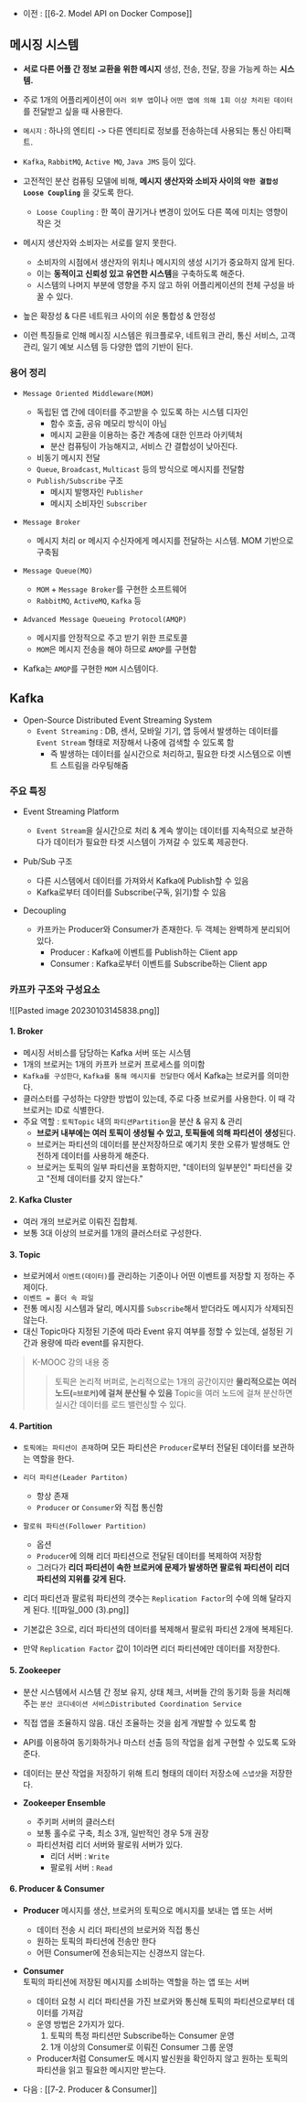 - 이전 : [[6-2. Model API on Docker Compose]]

## 메시징 시스템
- **서로 다른 어플 간 정보 교환을 위한 메시지** 생성, 전송, 전달, 장을 가능케 하는 **시스템.**
- 주로 1개의 어플리케이션이 `여러 외부 앱`이나 `어떤 앱에 의해 1회 이상 처리된 데이터`를 전달받고 싶을 때 사용한다. 
- `메시지` : 하나의 엔티티 -> 다른 엔티티로 정보를 전송하는데 사용되는 통신 아티팩트.
- `Kafka`, `RabbitMQ`, `Active MQ`, `Java JMS` 등이 있다.

- 고전적인 분산 컴퓨팅 모델에 비해, **메시지 생산자와 소비자 사이의 `약한 결합성Loose Coupling`** 을 갖도록 한다.
	- `Loose Coupling` : 한 쪽이 끊기거나 변경이 있어도 다른 쪽에 미치는 영향이 작은 것

- 메시지 생산자와 소비자는 서로를 알지 못한다.
	- 소비자의 시점에서 생산자의 위치나 메시지의 생성 시기가 중요하지 않게 된다.
	- 이는 **동적이고 신뢰성 있고 유연한 시스템**을 구축하도록 해준다.
	- 시스템의 나머지 부분에 영향을 주지 않고 하위 어플리케이션의 전체 구성을 바꿀 수 있다.

- 높은 확장성 & 다른 네트워크 사이의 쉬운 통합성 & 안정성

- 이런 특징들로 인해 메시징 시스템은 워크플로우, 네트워크 관리, 통신 서비스, 고객 관리, 일기 예보 시스템 등 다양한 앱의 기반이 된다.


### 용어 정리
- `Message Oriented Middleware(MOM)`
	- 독립된 앱 간에 데이터를 주고받을 수 있도록 하는 시스템 디자인
		- 함수 호출, 공유 메모리 방식이 아님
		- 메시지 교환을 이용하는 중간 계층에 대한 인프라 아키텍처
		- 분산 컴퓨팅이 가능해지고, 서비스 간 결합성이 낮아진다.
	- 비동기 메시지 전달
	- `Queue`, `Broadcast`, `Multicast` 등의 방식으로 메시지를 전달함
	- `Publish/Subscribe` 구조
		- 메시지 발행자인 `Publisher`
		- 메시지 소비자인 `Subscriber`

- `Message Broker`
	- 메시지 처리 or 메시지 수신자에게 메시지를 전달하는 시스템. MOM 기반으로 구축됨

- `Message Queue(MQ)`
	- `MOM` + `Message Broker`를 구현한 소프트웨어
	- `RabbitMQ`, `ActiveMQ`, `Kafka` 등

- `Advanced Message Queueing Protocol(AMQP)`
	-  메시지를 안정적으로 주고 받기 위한 프로토콜
	- `MOM`은 메시지 전송을 해야 하므로 `AMQP`를 구현함

- Kafka는 `AMQP`를 구현한 `MOM` 시스템이다.

## Kafka
- Open-Source Distributed Event Streaming System
	- `Event Streaming` : DB, 센서, 모바일 기기, 앱 등에서 발생하는 데이터를 `Event Stream` 형태로 저장해서 나중에 검색할 수 있도록 함
		- 즉 발생하는 데이터를 실시간으로 처리하고, 필요한 타겟 시스템으로 이벤트 스트림을 라우팅해줌

### 주요 특징
- Event Streaming Platform
	- `Event Stream`을 실시간으로 처리 & 계속 쌓이는 데이터를 지속적으로 보관하다가 데이터가 필요한 타겟 시스템이 가져갈 수 있도록 제공한다.

- Pub/Sub 구조
	- 다른 시스템에서 데이터를 가져와서 Kafka에 Publish할 수 있음
	- Kafka로부터 데이터를 Subscribe(구독, 읽기)할 수 있음

- Decoupling
	- 카프카는 Producer와 Consumer가 존재한다. 두 객체는 완벽하게 분리되어 있다.
		- Producer : Kafka에 이벤트를 Publish하는 Client app
		- Consumer : Kafka로부터 이벤트를 Subscribe하는 Client app

### 카프카 구조와 구성요소
![[Pasted image 20230103145838.png]]

#### 1. Broker
- 메시징 서비스를 담당하는 Kafka 서버 또는 시스템
- 1개의 브로커는 1개의 카프카 브로커 프로세스를 의미함
- `Kafka를 구성한다`, `Kafka를 통해 메시지를 전달한다` 에서 Kafka는 브로커를 의미한다.
- 클러스터를 구성하는 다양한 방법이 있는데, 주로 다중 브로커를 사용한다. 이 때 각 브로커는 ID로 식별한다.
- 주요 역할 : `토픽Topic` 내의 `파티션Partition`을 분산 & 유지 & 관리
	- **브로커 내부에는 여러 토픽이 생성될 수 있고, 토픽들에 의해 파티션이 생성**된다.
	- 브로커는 파티션의 데이터를 분산저장하므로 예기치 못한 오류가 발생해도 안전하게 데이터를 사용하게 해준다.
	- 브로커는 토픽의 일부 파티션을 포함하지만, "데이터의 일부분인" 파티션을 갖고 "전체 데이터를 갖지 않는다."

#### 2. Kafka Cluster
- 여러 개의 브로커로 이뤄진 집합체.
- 보통 3대 이상의 브로커를 1개의 클러스터로 구성한다.

#### 3. Topic
- 브로커에서 `이벤트(데이터)`를 관리하는 기준이나 어떤 이벤트를 저장할 지 정하는 주제이다.
- `이벤트 = 폴더 속 파일`
- 전통 메시징 시스템과 달리, 메시지를 `Subscribe`해서 받더라도 메시지가 삭제되진 않는다.
- 대신 Topic마다 지정된 기준에 따라 Event 유지 여부를 정할 수 있는데, 설정된 기간과 용량에 따라 event를 유지한다.

> K-MOOC 강의 내용 중
>> 토픽은 논리적 버퍼로, 논리적으로는 1개의 공간이지만 **물리적으로는 여러 노드(`=브로커`)에 걸쳐 분산될 수 있음**
>> Topic을 여러 노드에 걸쳐 분산하면 실시간 데이터를 로드 밸런싱할 수 있다.

#### 4. Partition
- `토픽에는 파티션이 존재`하며 모든 파티션은 `Producer`로부터 전달된 데이터를 보관하는 역할을 한다.

- `리더 파티션(Leader Partiton)`
	- 항상 존재
	- `Producer` or `Consumer`와 직접 통신함
- `팔로워 파티션(Follower Partition)`
	- 옵션
	- `Producer`에 의해 리더 파티션으로 전달된 데이터를 복제하여 저장함
	- 그러다가 **리더 파티션이 속한 브로커에 문제가 발생하면 팔로워 파티션이 리더 파티션의 지위를 갖게 된다.**

- 리더 파티션과 팔로워 파티션의 갯수는 `Replication Factor`의 수에 의해 달라지게 된다.
![[파일_000 (3).png]]
- 기본값은 3으로, 리더 파티션의 데이터를 복제해서 팔로워 파티션 2개에 복제된다.
- 만약 `Replication Factor` 값이 1이라면 리더 파티션에만 데이터를 저장한다. 

#### 5. Zookeeper
- 분산 시스템에서 시스템 간 정보 유지, 상태 체크, 서버들 간의 동기화 등을 처리해주는 `분산 코디네이션 서비스Distributed Coordination Service`
- 직접 앱을 조율하지 않음. 대신 조율하는 것을 쉽게 개발할 수 있도록 함
- API를 이용하여 동기화하거나 마스터 선출 등의 작업을 쉽게 구현할 수 있도록 도와준다.
- 데이터는 분산 작업을 저장하기 위해 트리 형태의 데이터 저장소에 `스냅샷`을 저장한다.

- **Zookeeper Ensemble**
	- 주키퍼 서버의 클러스터
	- 보통 홀수로 구축, 최소 3개, 일반적인 경우 5개 권장
	- 파티션처럼 리더 서버와 팔로워 서버가 있다.
		- 리더 서버 : `Write`
		- 팔로워 서버 : `Read`

#### 6. Producer & Consumer

- **Producer**
메시지를 생산, 브로커의 토픽으로 메시지를 보내는 앱 또는 서버
	- 데이터 전송 시 리더 파티션의 브로커와 직접 통신
	- 원하는 토픽의 파티션에 전송만 한다
	- 어떤 Consumer에 전송되는지는 신경쓰지 않는다.

- **Consumer**  
토픽의 파티션에 저장된 메시지를 소비하는 역할을 하는 앱 또는 서버 
	- 데이터 요청 시 리더 파티션을 가진 브로커와 통신해 토픽의 파티션으로부터 데이터를 가져감
	- 운영 방법은 2가지가 있다.
		1. 토픽의 특정 파티션만 Subscribe하는 Consumer 운영
		2. 1개 이상의 Consumer로 이뤄진 Consumer 그룹 운영
	- Producer처럼 Consumer도 메시지 발신원을 확인하지 않고 원하는 토픽의 파티션을 읽고 필요한 메시지만 받는다. 

- 다음 : [[7-2. Producer & Consumer]]